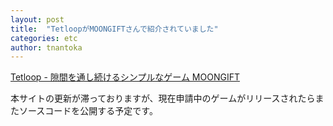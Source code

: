 ```yaml
---
layout: post
title:  "TetloopがMOONGIFTさんで紹介されていました"
categories: etc
author: tnantoka
---
```


[Tetloop - 隙間を通し続けるシンプルなゲーム MOONGIFT](http://www.moongift.jp/2015/04/tetloop-%E9%9A%99%E9%96%93%E3%82%92%E9%80%9A%E3%81%97%E7%B6%9A%E3%81%91%E3%82%8B%E3%82%B7%E3%83%B3%E3%83%97%E3%83%AB%E3%81%AA%E3%82%B2%E3%83%BC%E3%83%A0/)

本サイトの更新が滞っておりますが、現在申請中のゲームがリリースされたらまたソースコードを公開する予定です。

